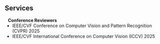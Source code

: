## Services

<h4 style="margin:0 10px 0;">Conference Reviewers</h4>

<ul style="margin:0 0 5px;">
  <li><autocolor>IEEE/CVF Conference on Computer Vision and Pattern Recognition (CVPR) 2025</autocolor></a></li>
  <li><autocolor>IEEE/CVF International Conference on Computer Vision (ICCV) 2025</autocolor></a></li>
</ul>

<div style="margin-bottom: 20px;"></div>
